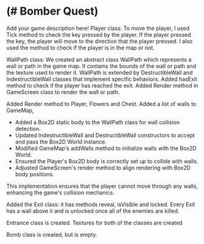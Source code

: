  # (# Bomber Quest)

Add your game description here!
Player class: To move the player, I used Tick method to check the key pressed by the player. If the player pressed the key,
the player will move to the direction that the player pressed. I also used the method to check if the player is in the map or not.

WallPath class:
We created an abstract class WallPath which represents a wall or path in the game map.
It contains the bounds of the wall or path and the texture used to render it.
WallPath is extended by DestructibleWall and IndestructibleWall classes that implement specific behaviors.
Added hasExit method to check if the player has reached the exit.
Added Render method in GameScreen class to render the wall or path.

Added Render method to Player, Flowers and Chest.
Added a list of walls to GameMap,
- Added a Box2D static body to the WallPath class for wall collision detection.
- Updated IndestructibleWall and DestructibleWall constructors to accept and pass the Box2D World instance.
- Modified GameMap's addWalls method to initialize walls with the Box2D World.
- Ensured the Player's Box2D body is correctly set up to collide with walls.
- Adjusted GameScreen's render method to align rendering with Box2D body positions.

This implementation ensures that the player cannot move through any walls, enhancing the game's collision mechanics.

Added the Exit class:
it has methods reveal, isVisible and locked.
Every Exit has a wall above it and is unlocked once all of the enemies are killed.

Entrance class is created.
Textures for both of the classes are created

Bomb class is created, but is empty.

